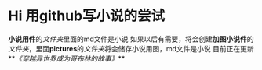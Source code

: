 # Hi 用github写小说的尝试
**小说用件**的*文件夹*里面的md文件是小说
如果以后有需要，将会创建**加图小说件**的*文件夹*，里面**pictures**的*文件夹*将会储存小说用图，md文件是小说
目前正在更新**_《穿越异世界成为哥布林的故事》_**